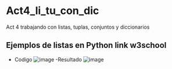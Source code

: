 # Act4_li_tu_con_dic
Act 4 trabajando con listas, tuplas, conjuntos y diccionarios

## Ejemplos de listas en Python link w3school
- Codigo
 ![image](https://github.com/user-attachments/assets/b5583f5b-f029-47f2-be9a-cdfb24d184f0)
-Resultado
![image](https://github.com/user-attachments/assets/c45342c5-a3db-47ec-8b9b-91d6322af32b)


